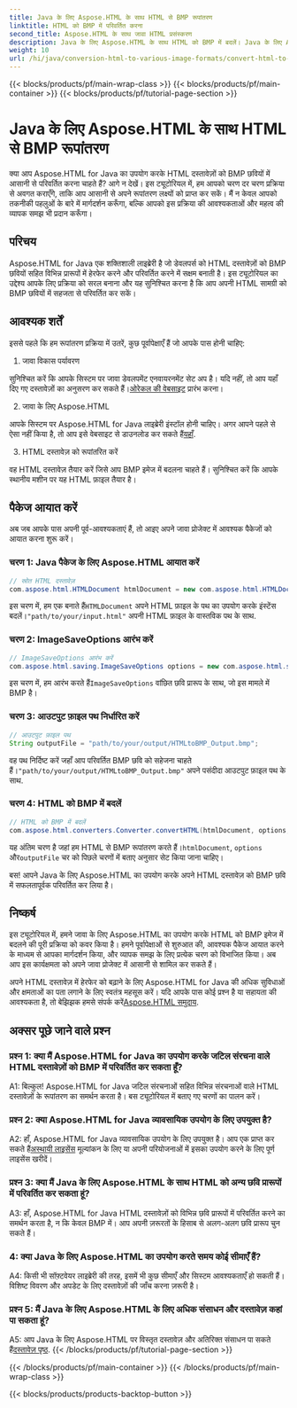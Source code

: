 ```yaml
---
title: Java के लिए Aspose.HTML के साथ HTML से BMP रूपांतरण
linktitle: HTML को BMP में परिवर्तित करना
second_title: Aspose.HTML के साथ जावा HTML प्रसंस्करण
description: Java के लिए Aspose.HTML के साथ HTML को BMP में बदलें। Java के लिए Aspose.HTML का उपयोग करके HTML दस्तावेज़ों को BMP छवियों में सहजता से बदलने के लिए एक व्यापक ट्यूटोरियल।
weight: 10
url: /hi/java/conversion-html-to-various-image-formats/convert-html-to-bmp/
---
```


{{< blocks/products/pf/main-wrap-class >}}
{{< blocks/products/pf/main-container >}}
{{< blocks/products/pf/tutorial-page-section >}}

# Java के लिए Aspose.HTML के साथ HTML से BMP रूपांतरण

क्या आप Aspose.HTML for Java का उपयोग करके HTML दस्तावेज़ों को BMP छवियों में आसानी से परिवर्तित करना चाहते हैं? आगे न देखें। इस ट्यूटोरियल में, हम आपको चरण दर चरण प्रक्रिया से अवगत कराएँगे, ताकि आप आसानी से अपने रूपांतरण लक्ष्यों को प्राप्त कर सकें। मैं न केवल आपको तकनीकी पहलुओं के बारे में मार्गदर्शन करूँगा, बल्कि आपको इस प्रक्रिया की आवश्यकताओं और महत्व की व्यापक समझ भी प्रदान करूँगा। 

## परिचय

Aspose.HTML for Java एक शक्तिशाली लाइब्रेरी है जो डेवलपर्स को HTML दस्तावेज़ों को BMP छवियों सहित विभिन्न प्रारूपों में हेरफेर करने और परिवर्तित करने में सक्षम बनाती है। इस ट्यूटोरियल का उद्देश्य आपके लिए प्रक्रिया को सरल बनाना और यह सुनिश्चित करना है कि आप अपनी HTML सामग्री को BMP छवियों में सहजता से परिवर्तित कर सकें।

## आवश्यक शर्तें

इससे पहले कि हम रूपांतरण प्रक्रिया में उतरें, कुछ पूर्वापेक्षाएँ हैं जो आपके पास होनी चाहिए:

1. जावा विकास पर्यावरण

 सुनिश्चित करें कि आपके सिस्टम पर जावा डेवलपमेंट एनवायरनमेंट सेट अप है। यदि नहीं, तो आप यहाँ दिए गए दस्तावेज़ों का अनुसरण कर सकते हैं।[ओरेकल की वेबसाइट](https://www.oracle.com/java/technologies/javase-downloads.html) प्रारंभ करना।

2. जावा के लिए Aspose.HTML

आपके सिस्टम पर Aspose.HTML for Java लाइब्रेरी इंस्टॉल होनी चाहिए। अगर आपने पहले से ऐसा नहीं किया है, तो आप इसे वेबसाइट से डाउनलोड कर सकते हैं[यहाँ](https://releases.aspose.com/html/java/).

3. HTML दस्तावेज़ को रूपांतरित करें

वह HTML दस्तावेज़ तैयार करें जिसे आप BMP इमेज में बदलना चाहते हैं। सुनिश्चित करें कि आपके स्थानीय मशीन पर यह HTML फ़ाइल तैयार है।

## पैकेज आयात करें

अब जब आपके पास अपनी पूर्व-आवश्यकताएं हैं, तो आइए अपने जावा प्रोजेक्ट में आवश्यक पैकेजों को आयात करना शुरू करें।

### चरण 1: Java पैकेज के लिए Aspose.HTML आयात करें

```java
// स्रोत HTML दस्तावेज़
com.aspose.html.HTMLDocument htmlDocument = new com.aspose.html.HTMLDocument("path/to/your/input.html");
```

 इस चरण में, हम एक बनाते हैं`HTMLDocument` अपने HTML फ़ाइल के पथ का उपयोग करके इंस्टेंस बदलें।`"path/to/your/input.html"` अपनी HTML फ़ाइल के वास्तविक पथ के साथ.

### चरण 2: ImageSaveOptions आरंभ करें

```java
// ImageSaveOptions आरंभ करें
com.aspose.html.saving.ImageSaveOptions options = new com.aspose.html.saving.ImageSaveOptions(com.aspose.html.rendering.image.ImageFormat.Bmp);
```

 इस चरण में, हम आरंभ करते हैं`ImageSaveOptions` वांछित छवि प्रारूप के साथ, जो इस मामले में BMP है।

### चरण 3: आउटपुट फ़ाइल पथ निर्धारित करें

```java
// आउटपुट फ़ाइल पथ
String outputFile = "path/to/your/output/HTMLtoBMP_Output.bmp";
```

 वह पथ निर्दिष्ट करें जहाँ आप परिवर्तित BMP छवि को सहेजना चाहते हैं।`"path/to/your/output/HTMLtoBMP_Output.bmp"` अपने पसंदीदा आउटपुट फ़ाइल पथ के साथ.

### चरण 4: HTML को BMP में बदलें

```java
// HTML को BMP में बदलें
com.aspose.html.converters.Converter.convertHTML(htmlDocument, options, outputFile);
```

 यह अंतिम चरण है जहां हम HTML से BMP रूपांतरण करते हैं।`htmlDocument`, `options` और`outputFile` चर को पिछले चरणों में बताए अनुसार सेट किया जाना चाहिए।

बस! आपने Java के लिए Aspose.HTML का उपयोग करके अपने HTML दस्तावेज़ को BMP छवि में सफलतापूर्वक परिवर्तित कर लिया है।

## निष्कर्ष

इस ट्यूटोरियल में, हमने जावा के लिए Aspose.HTML का उपयोग करके HTML को BMP इमेज में बदलने की पूरी प्रक्रिया को कवर किया है। हमने पूर्वापेक्षाओं से शुरुआत की, आवश्यक पैकेज आयात करने के माध्यम से आपका मार्गदर्शन किया, और व्यापक समझ के लिए प्रत्येक चरण को विभाजित किया। अब आप इस कार्यक्षमता को अपने जावा प्रोजेक्ट में आसानी से शामिल कर सकते हैं।

 अपने HTML दस्तावेज़ में हेरफेर को बढ़ाने के लिए Aspose.HTML for Java की अधिक सुविधाओं और क्षमताओं का पता लगाने के लिए स्वतंत्र महसूस करें। यदि आपके पास कोई प्रश्न है या सहायता की आवश्यकता है, तो बेझिझक हमसे संपर्क करें[Aspose.HTML समुदाय](https://forum.aspose.com/).

## अक्सर पूछे जाने वाले प्रश्न

### प्रश्न 1: क्या मैं Aspose.HTML for Java का उपयोग करके जटिल संरचना वाले HTML दस्तावेज़ों को BMP में परिवर्तित कर सकता हूँ?

A1: बिल्कुल! Aspose.HTML for Java जटिल संरचनाओं सहित विभिन्न संरचनाओं वाले HTML दस्तावेज़ों के रूपांतरण का समर्थन करता है। बस ट्यूटोरियल में बताए गए चरणों का पालन करें।

### प्रश्न 2: क्या Aspose.HTML for Java व्यावसायिक उपयोग के लिए उपयुक्त है?

 A2: हाँ, Aspose.HTML for Java व्यावसायिक उपयोग के लिए उपयुक्त है। आप एक प्राप्त कर सकते हैं[अस्थायी लाइसेंस](https://purchase.aspose.com/temporary-license/) मूल्यांकन के लिए या अपनी परियोजनाओं में इसका उपयोग करने के लिए पूर्ण लाइसेंस खरीदें।

### प्रश्न 3: क्या मैं Java के लिए Aspose.HTML के साथ HTML को अन्य छवि प्रारूपों में परिवर्तित कर सकता हूं?

A3: हाँ, Aspose.HTML for Java HTML दस्तावेज़ों को विभिन्न छवि प्रारूपों में परिवर्तित करने का समर्थन करता है, न कि केवल BMP में। आप अपनी ज़रूरतों के हिसाब से अलग-अलग छवि प्रारूप चुन सकते हैं।

### 4: क्या Java के लिए Aspose.HTML का उपयोग करते समय कोई सीमाएँ हैं?

A4: किसी भी सॉफ़्टवेयर लाइब्रेरी की तरह, इसमें भी कुछ सीमाएँ और सिस्टम आवश्यकताएँ हो सकती हैं। विशिष्ट विवरण और अपडेट के लिए दस्तावेज़ों की जाँच करना ज़रूरी है।

### प्रश्न 5: मैं Java के लिए Aspose.HTML के लिए अधिक संसाधन और दस्तावेज़ कहां पा सकता हूं?

A5: आप Java के लिए Aspose.HTML पर विस्तृत दस्तावेज़ और अतिरिक्त संसाधन पा सकते हैं[दस्तावेज़ पृष्ठ](https://reference.aspose.com/html/java/).
{{< /blocks/products/pf/tutorial-page-section >}}

{{< /blocks/products/pf/main-container >}}
{{< /blocks/products/pf/main-wrap-class >}}

{{< blocks/products/products-backtop-button >}}
